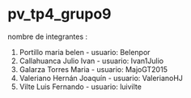# pv_tp4_grupo9
nombre de integrantes :
1. Portillo maria belen - usuario: Belenpor
2. Callahuanca Julio Ivan - usuario: Ivan1Julio
3. Galarza Torres Maria - usuario: MajoGT2015
4. Valeriano Hernán Joaquín - usuario: ValerianoHJ
5. Vilte Luis Fernando - usuario: luivilte